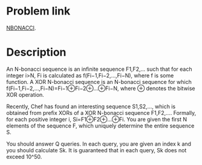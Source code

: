 # Problem link

[NBONACCI](https://www.codechef.com/problems/NBONACCI).

# Description

An N-bonacci sequence is an infinite sequence F1,F2,… such that for each integer i>N, Fi is calculated as f(Fi−1,Fi−2,…,Fi−N), where f is some function. A XOR N-bonacci sequence is an N-bonacci sequence for which f(Fi−1,Fi−2,…,Fi−N)=Fi−1⊕Fi−2⊕…⊕Fi−N, where ⊕
denotes the bitwise XOR operation.

Recently, Chef has found an interesting sequence S1,S2,…, which is obtained from prefix XORs of a XOR N-bonacci sequence F1,F2,…. Formally, for each positive integer i, Si=F1⊕F2⊕…⊕Fi. You are given the first N elements of the sequence F, which uniquely determine the entire sequence S.

You should answer Q queries. In each query, you are given an index k and you should calculate Sk. It is guaranteed that in each query, Sk does not exceed 10^50.
